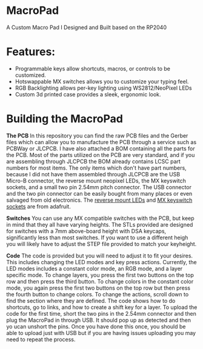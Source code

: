 # MacroPad
A Custom Macro Pad I Designed and Built based on the RP2040

# Features:
* Programmable keys allow shortcuts, macros, or controls to be customized.
* Hotswappable MX switches allows you to customize your typing feel.
* RGB Backlighting allows per-key lighting using WS2812/NeoPixel LEDs
* Custom 3d printed case provides a sleek, ergonomic look.

# Building the MacroPad

**The PCB**
In this repository you can find the raw PCB files and the Gerber files which can allow you to manufacture the PCB through a service such as PCBWay or JLCPCB. I have also attached a BOM containing all the parts for the PCB. Most of the parts utilized on the PCB are very standard, and if you are assembling through JLCPCB the BOM already contains LCSC part numbers for most items. The only items which don't have part numbers, because I did not have them assembled through JLCPCB are the USB Micro-B connector, the reverse mount neopixel LEDs, the MX keyswitch sockets, and a small two pin 2.54mm pitch connector. The USB connector and the two pin connector can be easily bought from many places or even salvaged from old electronics. The [reverse mount LEDs]([url](https://www.adafruit.com/product/4960)) and [MX keyswitch sockets]([url](https://www.adafruit.com/product/4958)) are from adafruit. 

**Switches**
You can use any MX compatible switches with the PCB, but keep in mind that they all have varying heights. The STLs provided are designed for switches with a 7mm above-board height with DSA keycaps, significantly less than most switches. If you want to use a different heigh you will likely have to adjust the STEP file provided to match your keyheight.

**Code**
The code is provided but you will need to adjust it to fit your desires. This includes changing the LED modes and key press actions. Currently, the LED modes includes a constant color mode, an RGB mode, and a layer specific mode. To change layers, you press the first two buttons on the top row and then press the third button. To change colors in the constant color mode, you again press the first two buttons on the top row but then press the fourth button to change colors. To change the actions, scroll down to find the section where they are defined. The code shows how to do shortcuts, go to links, and how to create a shift key for a layer. To upload the code for the first time, short the two pins in the 2.54mm connector and then plug the MacroPad in through USB. It should pop up as detected and then yo ucan unshort the pins. Once you have done this once, you should be able to upload just with USB but if you are having issues uploading you may need to repeat the process.
